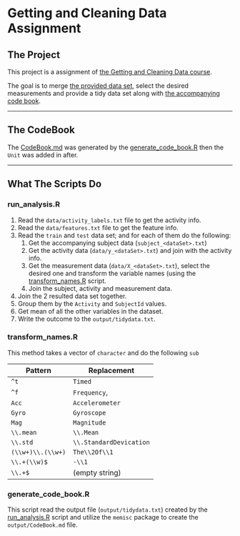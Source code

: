 # Getting and Cleaning Data Assignment

## The Project

This project is a assignment of [the Getting and Cleaning Data course](https://www.coursera.org/learn/data-cleaning/home/welcome).

The goal is to merge [the provided data set](https://d396qusza40orc.cloudfront.net/getdata%2Fprojectfiles%2FUCI%20HAR%20Dataset.zip), select the desired measurements and provide a tidy data set along with [the accompanying code book](#the-codebook).

---

## The CodeBook

The [CodeBook.md](CodeBook.md) was generated by the [generate_code_book.R](#generate_code_book.R) then the `Unit` was added in after.

---

## What The Scripts Do

### run_analysis.R

1. Read the `data/activity_labels.txt` file to get the activity info.
1. Read the `data/features.txt` file to get the feature info.
1. Read the `train` and `test` data set; and for each of them  do the following:
   1. Get the accompanying subject data (`subject_<dataSet>.txt`)
   1. Get the activity data (`data/y_<dataSet>.txt`) and join with the activity info.
   1. Get the measurement data (`data/X_<dataSet>.txt`), select the desired one and transform the variable names (using the [transform_names.R](#transform_names.R) script.
   1. Join the subject, activity and measurement data.
1. Join the 2 resulted data set together.
1. Group them by the `Activity` and `SubjectId` values.
1. Get mean of all the other variables in the dataset.
1. Write the outcome to the `output/tidydata.txt`.

### transform_names.R

This method takes a vector of `character` and do the following `sub`

Pattern           | Replacement
----------------- | -----------------
`^t`              | `Timed`
`^f`              | `Frequency`,
`Acc`             | `Accelerometer`
`Gyro`            | `Gyroscope`
`Mag`             | `Magnitude`
`\\.mean`         | `\\.Mean`
`\\.std`          | `\\.StandardDevication`
`(\\w+)\\.(\\w+)` | `The\\2Of\\1`
`\\.+(\\w)$`      | `-\\1`
`\\.+$`           | (empty string)


### generate_code_book.R

This script read the output file (`output/tidydata.txt`) created by the [run_analysis.R](#run_analysis.R) script and utilize the `memisc` package to create the `output/CodeBook.md` file.